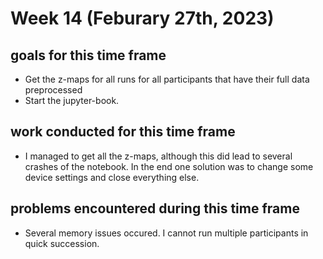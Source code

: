 # Week 14 (Feburary 27th, 2023)

## goals for this time frame
- Get the z-maps for all runs for all participants that have their full data preprocessed
- Start the jupyter-book. 


## work conducted for this time frame
- I managed to get all the z-maps, although this did lead to several crashes of the notebook. In the end one solution was to change some device settings and close everything else.


## problems encountered during this time frame
- Several memory issues occured. I cannot run multiple participants in quick succession. 